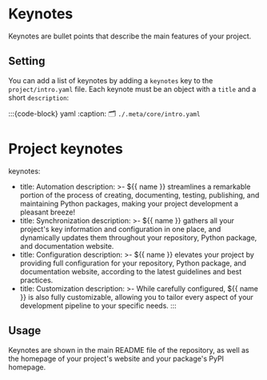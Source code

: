# Keynotes
Keynotes are bullet points that describe the main features of your project.


## Setting
You can add a list of keynotes by adding a `keynotes` key to the `project/intro.yaml` file.
Each keynote must be an object with a `title` and a short `description`:

:::{code-block} yaml
:caption: 🗂 `./.meta/core/intro.yaml`
# Project keynotes
keynotes:
  - title: Automation
    description: >-
      ${‎{ name }} streamlines a remarkable portion of the process of creating,
      documenting, testing, publishing, and maintaining Python packages,
      making your project development a pleasant breeze!
  - title: Synchronization
    description: >-
      ${‎{ name }} gathers all your project's key information
      and configuration in one place,
      and dynamically updates them throughout your repository,
      Python package, and documentation website.
  - title: Configuration
    description: >-
      ${‎{ name }} elevates your project by providing
      full configuration for your repository,
      Python package, and documentation website,
      according to the latest guidelines and best practices.
  - title: Customization
    description: >-
      While carefully configured, ${‎{ name }} is also fully customizable,
      allowing you to tailor every aspect of your development pipeline
      to your specific needs.
:::


## Usage
Keynotes are shown in the main README file of the repository,
as well as the homepage of your project's website
and your package's PyPI homepage.